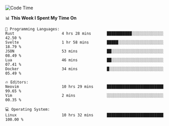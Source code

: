 <!-- [![Top Langs](https://github-readme-stats.vercel.app/api/top-langs/?username=gagahsyuja&theme=dracula&hide_border=true&border_radius=7)](https://github.com/anuraghazra/github-readme-stats) -->

<!--START_SECTION:waka-->
![Code Time](http://img.shields.io/badge/Code%20Time-944%20hrs%2039%20mins-blue)

📊 **This Week I Spent My Time On** 

```text
💬 Programming Languages: 
Rust                     4 hrs 28 mins       ███████████░░░░░░░░░░░░░░   42.50 % 
Svelte                   1 hr 58 mins        █████░░░░░░░░░░░░░░░░░░░░   18.79 % 
JSON                     53 mins             ██░░░░░░░░░░░░░░░░░░░░░░░   08.49 % 
Lua                      46 mins             ██░░░░░░░░░░░░░░░░░░░░░░░   07.41 % 
Docker                   34 mins             █░░░░░░░░░░░░░░░░░░░░░░░░   05.49 % 

🔥 Editors: 
Neovim                   10 hrs 29 mins      █████████████████████████   99.65 % 
Vim                      2 mins              ░░░░░░░░░░░░░░░░░░░░░░░░░   00.35 % 

💻 Operating System: 
Linux                    10 hrs 32 mins      █████████████████████████   100.00 % 
```


<!--END_SECTION:waka-->
